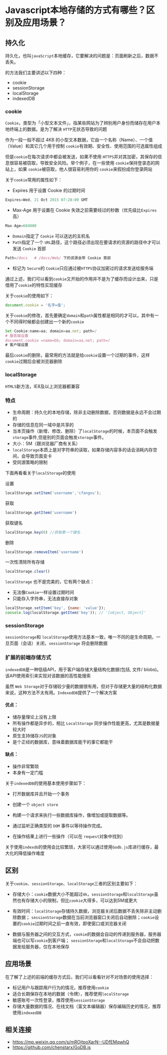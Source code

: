 # Javascript本地存储的方式有哪些？区别及应用场景？

## 持久化

持久化，也叫`javaScript`本地缓存，它要解决的问题是：页面刷新之后，数据不丢失。

的方法我们主要讲述以下四种：

+   cookie
+   sessionStorage
+   localStorage
+   indexedDB

### cookie

`Cookie`，类型为「小型文本文件」，指某些网站为了辨别用户身份而储存在用户本地终端上的数据。是为了解决 `HTTP`无状态导致的问题

作为一段一般不超过 4KB 的小型文本数据，它由一个名称（Name）、一个值（Value）和其它几个用于控制 `cookie`有效期、安全性、使用范围的可选属性组成

但是`cookie`在每次请求中都会被发送，如果不使用 `HTTPS`并对其加密，其保存的信息很容易被窃取，导致安全风险。举个例子，在一些使用 `cookie`保持登录态的网站上，如果 `cookie`被窃取，他人很容易利用你的 `cookie`来假扮成你登录网站

关于`cookie`常用的属性如下：

+   Expires 用于设置 Cookie 的过期时间

```js
Expires=Wed, 21 Oct 2015 07:28:00 GMT
```
+   Max-Age 用于设置在 Cookie 失效之前需要经过的秒数（优先级比`Expires`高）

```js
Max-Age=604800
```
+   `Domain`指定了 `Cookie` 可以送达的主机名
+   `Path`指定了一个 `URL`路径，这个路径必须出现在要请求的资源的路径中才可以发送 `Cookie` 首部

```js
Path=/docs   # /docs/Web/ 下的资源会带 Cookie 首部
```
+   标记为 `Secure`的 `Cookie`只应通过被`HTTPS`协议加密过的请求发送给服务端

通过上述，我们可以看到`cookie`又开始的作用并不是为了缓存而设计出来，只是借用了`cookie`的特性实现缓存

关于`cookie`的使用如下：

```js
document.cookie = '名字=值';
```
关于`cookie`的修改，首先要确定`domain`和`path`属性都是相同的才可以，其中有一个不同得时候都会创建出一个新的`cookie`

```js
Set-Cookie:name=aa; domain=aa.net; path=/  
# 服务端设置
document.cookie =name=bb; domain=aa.net; path=/  
# 客户端设置
```
最后`cookie`的删除，最常用的方法就是给`cookie`设置一个过期的事件，这样`cookie`过期后会被浏览器删除

### localStorage

`HTML5`新方法，IE8及以上浏览器都兼容

### 特点

+   生命周期：持久化的本地存储，除非主动删除数据，否则数据是永远不会过期的
+   存储的信息在同一域中是共享的
+   当本页操作（新增、修改、删除）了`localStorage`的时候，本页面不会触发`storage`事件,但是别的页面会触发`storage`事件。
+   大小：5M（跟浏览器厂商有关系）
+   `localStorage`本质上是对字符串的读取，如果存储内容多的话会消耗内存空间，会导致页面变卡
+   受同源策略的限制

下面再看看关于`localStorage`的使用

设置

```js
localStorage.setItem('username','cfangxu');
```
获取

```js
localStorage.getItem('username')
```
获取键名

```js
localStorage.key(0) //获取第一个键名
```
删除

```js
localStorage.removeItem('username')
```
一次性清除所有存储

```js
localStorage.clear()
```
`localStorage` 也不是完美的，它有两个缺点：

+   无法像`Cookie`一样设置过期时间
+   只能存入字符串，无法直接存对象

```js
localStorage.setItem('key', {name: 'value'});
console.log(localStorage.getItem('key')); // '[object, Object]'
```
### sessionStorage

`sessionStorage`和 `localStorage`使用方法基本一致，唯一不同的是生命周期，一旦页面（会话）关闭，`sessionStorage` 将会删除数据

### 扩展的前端存储方式

`indexedDB`是一种低级API，用于客户端存储大量结构化数据(包括, 文件/ blobs)。该API使用索引来实现对该数据的高性能搜索

虽然 `Web Storage`对于存储较少量的数据很有用，但对于存储更大量的结构化数据来说，这种方法不太有用。`IndexedDB`提供了一个解决方案

#### 优点：

+   储存量理论上没有上限
+   所有操作都是异步的，相比 `LocalStorage` 同步操作性能更高，尤其是数据量较大时
+   原生支持储存`JS`的对象
+   是个正经的数据库，意味着数据库能干的事它都能干

#### 缺点：

+   操作非常繁琐
+   本身有一定门槛

关于`indexedDB`的使用基本使用步骤如下：

+   打开数据库并且开始一个事务
    
+   创建一个 `object store`
    
+   构建一个请求来执行一些数据库操作，像增加或提取数据等。
    
+   通过监听正确类型的 `DOM` 事件以等待操作完成。
    
+   在操作结果上进行一些操作（可以在 `request`对象中找到）
    

关于使用`indexdb`的使用会比较繁琐，大家可以通过使用`Godb.js`库进行缓存，最大化的降低操作难度

## 区别

关于`cookie`、`sessionStorage`、`localStorage`三者的区别主要如下：

+   存储大小：`cookie`数据大小不能超过`4k`，`sessionStorage`和`localStorage`虽然也有存储大小的限制，但比`cookie`大得多，可以达到5M或更大
    
+   有效时间：`localStorage`存储持久数据，浏览器关闭后数据不丢失除非主动删除数据； `sessionStorage`数据在当前浏览器窗口关闭后自动删除；`cookie`设置的`cookie`过期时间之前一直有效，即使窗口或浏览器关闭
    
+   数据与服务器之间的交互方式，`cookie`的数据会自动的传递到服务器，服务器端也可以写`cookie`到客户端； `sessionStorage`和`localStorage`不会自动把数据发给服务器，仅在本地保存
    

## 应用场景

在了解了上述的前端的缓存方式后，我们可以看看针对不对场景的使用选择：

+   标记用户与跟踪用户行为的情况，推荐使用`cookie`
+   适合长期保存在本地的数据（令牌），推荐使用`localStorage`
+   敏感账号一次性登录，推荐使用`sessionStorage`
+   存储大量数据的情况、在线文档（富文本编辑器）保存编辑历史的情况，推荐使用`indexedDB`

## 相关连接

+   https://mp.weixin.qq.com/s/mROjtpoXarN--UDfEMqwhQ
+   https://github.com/chenstarx/GoDB.js